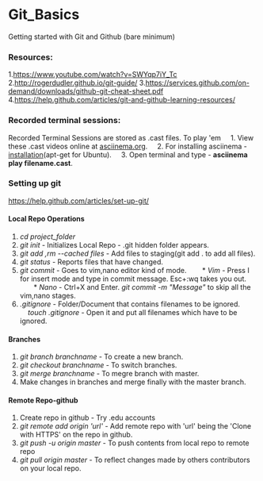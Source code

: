 # Git_Basics

Getting started with Git and Github (bare minimum)

### Resources:
1.https://www.youtube.com/watch?v=SWYqp7iY_Tc
2.http://rogerdudler.github.io/git-guide/
3.https://services.github.com/on-demand/downloads/github-git-cheat-sheet.pdf
4.https://help.github.com/articles/git-and-github-learning-resources/

### Recorded terminal sessions:

Recorded Terminal Sessions are stored as .cast files.
To play 'em
		&nbsp; &nbsp; 1.    View these .cast videos online at [asciinema.org](https://asciinema.org/~sharansundar).
                &nbsp; &nbsp; 2.    For installing asciinema  -  [installation](https://asciinema.org/docs/installation)(apt-get for Ubuntu).
                &nbsp; &nbsp; 3.    Open terminal and type -  **asciinema play filename.cast**.


### Setting up git
https://help.github.com/articles/set-up-git/


#### Local Repo Operations
1. *cd project_folder*
2. *git init* - Initializes Local Repo - .git hidden folder appears.
3. *git add <filename>,rm --cached files* - Add files to staging(git add . to add all files).
4. *git status*  - Reports files that have changed.
5. *git commit* - Goes to vim,nano editor kind of mode.
 &nbsp;&nbsp;&nbsp;&nbsp;&nbsp;&nbsp; * *Vim* - Press I for insert mode and type in commit message. Esc+:wq takes you out.
&nbsp;&nbsp;&nbsp;&nbsp;&nbsp;&nbsp; *  *Nano* - Ctrl+X and Enter.
*git commit -m "Message"* to skip all the vim,nano stages.
6. *.gitignore* - Folder/Document that contains filenames to be ignored.
&nbsp;&nbsp;&nbsp;&nbsp;*touch .gitignore* - Open it and put all filenames which have to be ignored.


#### Branches
1. *git branch branchname* - To create a new branch.
2. *git checkout branchname* - To switch branches.
3. *git merge branchname* - To megre branch with master.
4. Make changes in branches and merge finally with the master branch.


#### Remote Repo-github

1. Create repo in github - Try .edu accounts
2. *git remote add origin 'url'* - Add remote repo with 'url' being the 'Clone with HTTPS' on the repo in github.
3. *git push -u origin master* - To push contents from local repo to remote repo
4. *git pull origin master* - To reflect changes made by others contributors on your local repo.

